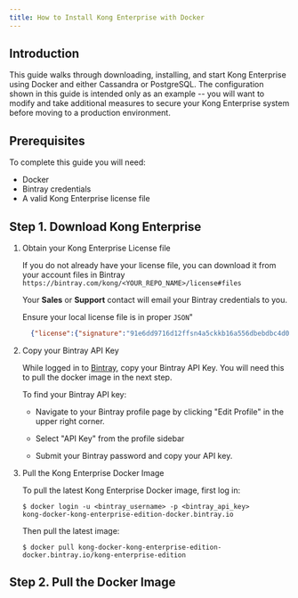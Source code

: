 ```yaml
---
title: How to Install Kong Enterprise with Docker
---
```


## Introduction

This guide walks through downloading, installing, and start Kong Enterprise
using Docker and either Cassandra or PostgreSQL. The configuration shown in this
guide is intended only as an example -- you will want to modify and take
additional measures to secure your Kong Enterprise system before moving to a 
production environment.


## Prerequisites

To complete this guide you will need:

- Docker
- Bintray credentials
- A valid Kong Enterprise license file


## Step 1. Download Kong Enterprise

1. Obtain your Kong Enterprise License file

    If you do not already have your license file, you can download it from your
    account files in Bintray
    `https://bintray.com/kong/<YOUR_REPO_NAME>/license#files`

    Your **Sales** or **Support** contact will email your Bintray credentials
    to you.

    Ensure your local license file is in proper `JSON`"
    ```json
      {"license":{"signature":"91e6dd9716d12ffsn4a5ckkb16a556dbebdbc4d0a66d9b2c53f8c8d717eb93dd2bdbe2cb3ef51c20806f14345128907da35","payload":{"customer":"Kong Inc","license_creation_date":"2019-05-07","product_subscription":"Kong Enterprise Edition","admin_seats":"5","support_plan":"None","license_expiration_date":"2021-04-01","license_key":"00Q1K00000zuUAwUAM_a1V1K000005kRhuUAE"},"version":1}}
   ```

2. Copy your Bintray API Key

    While logged in to [Bintray](https://bintray.com), copy your Bintray API
    Key. You will need this to pull the docker image in the next step.

    To find your Bintray API key:

    - Navigate to your Bintray profile page by clicking "Edit Profile" in the
    upper right corner.

    - Select "API Key" from the profile sidebar

    - Submit your Bintray password and copy your API key.


3. Pull the Kong Enterprise Docker Image

   To pull the latest Kong Enterprise Docker image, first log in:

   ```
   $ docker login -u <bintray_username> -p <bintray_api_key>
   kong-docker-kong-enterprise-edition-docker.bintray.io
   ```

   Then pull the latest image:

   ```
   $ docker pull kong-docker-kong-enterprise-edition-docker.bintray.io/kong-enterprise-edition
   ``` 


## Step 2. Pull the Docker Image



